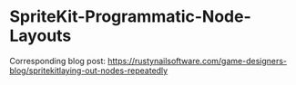 # SpriteKit-Programmatic-Node-Layouts
Corresponding blog post: https://rustynailsoftware.com/game-designers-blog/spritekitlaying-out-nodes-repeatedly
